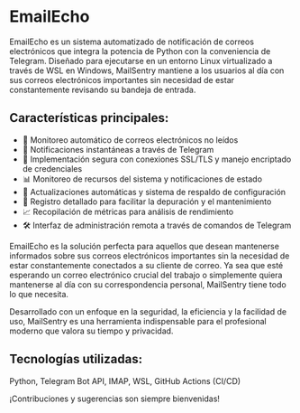 # EmailEcho

EmailEcho es un sistema automatizado de notificación de correos electrónicos que integra la potencia de Python con la conveniencia de Telegram. Diseñado para ejecutarse en un entorno Linux virtualizado a través de WSL en Windows, MailSentry mantiene a los usuarios al día con sus correos electrónicos importantes sin necesidad de estar constantemente revisando su bandeja de entrada.

## Características principales:

- 📧 Monitoreo automático de correos electrónicos no leídos
- 🚀 Notificaciones instantáneas a través de Telegram
- 🔐 Implementación segura con conexiones SSL/TLS y manejo encriptado de credenciales
- 📊 Monitoreo de recursos del sistema y notificaciones de estado
- 🔄 Actualizaciones automáticas y sistema de respaldo de configuración
- 📝 Registro detallado para facilitar la depuración y el mantenimiento
- 📈 Recopilación de métricas para análisis de rendimiento
- 🛠️ Interfaz de administración remota a través de comandos de Telegram

EmailEcho es la solución perfecta para aquellos que desean mantenerse informados sobre sus correos electrónicos importantes sin la necesidad de estar constantemente conectados a su cliente de correo. Ya sea que esté esperando un correo electrónico crucial del trabajo o simplemente quiera mantenerse al día con su correspondencia personal, MailSentry tiene todo lo que necesita.

Desarrollado con un enfoque en la seguridad, la eficiencia y la facilidad de uso, MailSentry es una herramienta indispensable para el profesional moderno que valora su tiempo y privacidad.

## Tecnologías utilizadas:
Python, Telegram Bot API, IMAP, WSL, GitHub Actions (CI/CD)

¡Contribuciones y sugerencias son siempre bienvenidas!
